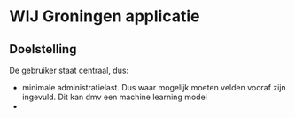# WIJ Groningen applicatie

## Doelstelling
De gebruiker staat centraal, dus:
- minimale administratielast. Dus waar mogelijk moeten velden vooraf zijn ingevuld. Dit kan dmv een machine learning model
- 

